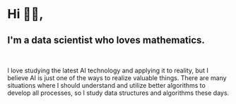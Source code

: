 <br/>

# Hi 👋🏻,

## I'm a data scientist who loves mathematics.

<br/>

I love studying the latest AI technology and applying it to reality, but I believe AI is just one of the ways to realize valuable things. There are many situations where I should understand and utilize better algorithms to develop all processes, so I study data structures and algorithms these days.